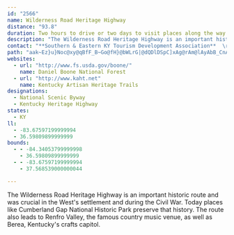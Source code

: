 ```yaml
---
id: "2566"
name: Wilderness Road Heritage Highway
distance: "93.8"
duration: Two hours to drive or two days to visit places along the way
description: "The Wilderness Road Heritage Highway is an important historic route and was crucial in the West's settlement and during the Civil War. Today places like Cumberland Gap National Historic Park preserve that history. The route also leads to Renfro Valley, the famous country music venue, as well as Berea, Kentucky's crafts capitol."
contact: "**Southern & Eastern KY Tourism Development Association**  \r\n 606-677-6095  \r\n\r\n"
path: "aak~Ez}u}Noc@xy@qBfF_B~Go@fH}@bWLrG|@dQDlDSpC]xAg@rAm@lAyAbB_CnAsA\\c@TmIb@iCZgSdGeDl@cBJmDD{HKeIPeTnCiDRWOeAC[MuHgA_PyCcD_@_CEcCJuLlAgVfAePfAmCB_BWcCaAcXoSwBaAiDq@wAEcCJaR~BeJr@u_@?yAEcCY}Bq@kAm@g@Y_BeBwAmBsH}NcBqBoB{AiSaMiBeBoA{Bi@_BsDcSwAeDyAgBcAw@sB{@kb@aKg@Eg@Kk@Gi@Ek@Ai@@S@[Bm@Je@HcF~@oATqAl@cBj@kATkCFwCKcBQoA_@uDuAcIeBs@Kk@Es@Ak@@o@D]Dg@H}C`Aq@La@FqCPaAJ_AHq@Dm@@qA@qG?o@Eo@IoE[O?{@Cm@@k@Bm@Hk@L[HODg@Pi@Vi@Zg@^a@^a@b@INQXYl@Wn@Sl@Sx@CLKb@{@nEw@bEOr@Mb@Ux@Ur@Un@Yp@OZa@v@w@nA[`@a@h@a@b@c@b@a@\\g@^e@Ze@XIDkCrA}BhAeEzBoBz@qFxCiDjBgCtAi@Ti@Ne@Jk@Hi@Di@?G?c@Ai@Ek@Ic@Ik@Qa@Qe@Wm@]cBcA_CqA_CuAsGuD_Ai@gDqBoBqAaA}@iGeHcA{@iBgAiAg@yCw@aE_@uCDgOpAyFRmEEqNy@cCBcC^aCx@oAr@aKzJqClBkAl@ua@bOcDh@{BEoAWoAa@kJaGoCwA}EeBuKsAcCMyCD{D^]RmCd@w@@mDKgM{AoK_@aL`A_D~@aFj@_@dAsCtBiStXgN~e@wA`DlEzK^pBZzC?vACtBa@rC_@rAmAzCoBjDgC`CmJrGcB~A_DrEcBrDmArDo@`DgEv[_BxKiAvEqMv`@yAdEs@xAcAhB}DvFyDlDiCzA{GxC}d@nQyE~Ae@?aFfBiDlBwBfBeApA}A`CmAjC{@rCy@rEyAzNm@dD_A`Do@dBsAhC_BxBiBrBsB~AoAx@aCdAuA`@kFp@kPp@{Fr@_GfAcCr@gIlDmIfFeFdEet@ju@gS`TyClCsD`CoBbA}Br@iDr@kIlAaGdBiJxEwdAzj@sDrAcCr@iDr@uJvAiBf@mDrAcDjBal@d`@eKzFsFlCoRrGkOzE{FlC}C~BmCtCwCpEgBlDcBlFiL~b@e@tAgD~HiBfDiDxEyCdDcCzBwHzFcB~AyAfBeCjEuAnDkAjFgFdZy@`IIfDBjDJfDRlBt@dFvAxFj@xApAhCvA~BzCzDxSzVvZp_@pLzMfGvHfE~E|DdEvFnFbI~GpQnNhEtEtBlDrArChBdG|@tEd@xFJzD?`DGhBO`Cm@lEo@`DiA|DcFvLuVxh@gOl\\wDxG_BpBoAfAmD~A{DdAwJfB}Ed@wJWgEP}ZtFwk@dIcCf@oGlBkaAv_@eCz@gCj@gFf@oFEy]wCoDRgE`AmF`DiDvC{[bZmChDyAdDi@xAm@`Ce@zC[~E?jCd@tIiBd@}BdDyAxA{O|J_Bp@gARyBLoAM}Bk@yAs@y@k@{HuJgEoEeFqDsAuA{E_GuBgE_AeAoAa@yIE_ASa@[}@gAmEuK}CuGc@s@iAi@yDOcADyDr@}ACiDY}CHsFt@mBl@sCvB}C`AoDPgEGiNw@aDm@uDiAuAo@gGeF_NuHs@Wu@AYF}DxBoBj@mAJiB?wNw@uBPsBp@qAl@iHlFaAf@iB`@uDNqB`@iAd@eGfD_@d@{@~BqEtSi@fBi@fA{@p@o]dPgCpBy@dAkAlB_AjC}@`FmApSe@lDyD`O_A~BsCzEi@`CO|DCtLU`IPbMEtCi@dGa@rCm@zAi@j@oA^}BPkAX_LtFwHdDuGrBoBFaNaAmFCgEi@gDqByB{@_Io@_Bc@{DwC}@eAiCuDoBeDi@k@aAo@iC_AiBG_CZqJxDyMhEk@\\wBlDoA`Ao@TsALqHTyAj@_AvA}@`Du@pB_AbBiObTmC~EmEtMm\\h_Am@rAs@fA{A~AiBjAgjAdr@gDxAmCpB_H`EgBpB_AzB_AdEy@fGqCjPeApEaEhN]dBQtAOpCDlBvBbZCtBKdBi@zBy@vB}EnHe@dAg@lBSvBGrAF|BdDhc@DfBCxC[fEu@fEwDtRyCxJi@fE_@hQiAbMIlCXdGxClf@DfD[lD_AxEsAzEYj@s@~@_Bz@gBXcFBcE^{FrAoVvGwEtA_Bt@o@|@c@hAOv@w@xHk@fCy@fC{FbMsBjDeB~BcDlCkCtA{EdBuJrCeBr@aB~@oCdCkOvRcAjAkAz@w@b@qBh@sJ|AqElAumAjj@sQhGT~AIp@_@tAe@x@mApAiCxAw@rAyAhF_@jB_@xCEtFUpAs@rBoBrEcBf@_@z@OvAJxBbAlEN`BSdC[fAaJzQ}@rA_B`AgGhA_@ZUd@I~@D`BZ~JNjAwM`FuxAll@eHnCiGpBmDlBy_@fO_Cb@iCJaEMsSqB_ABcAX_At@wHjJiOdOeBvAaG`DsAbAsHhHoLlKsCtCkKtSwEnIkA~CcArEiAxDyAfDcBtCig@lj@oM|Fw@TuB\\c|@zA}APyBl@_B|@wAnAcB|B_ArBi@`BeBlIiAzCy@`BsApBeL|LmE|FiBfDsCtGiD`HeDrFyFzH_DjDgEtDmc@h_@uA`AsDjDqWxT_U`RmFlFmEfGyD`H{BlF_EzEc@x@e@rA_@~Cc@tRyAnPcAlFu@`DsAfEaCxFiDxF}DxEcDvCoDdC{l@v`@iB`BsD~DiBlA}MjFyDlAyDt@uFr@eB^oBv@}EzBwCbAmFr@{F?yBZuAv@qAlAkAlCw@~Dk@rBoAxBaAz@iAj@aB\\}A?sEc@aBJ{Af@_Ar@i@p@cArBY|AK|A@bBXxB\\fArFzL~@jDZtD@fBS~Cm@rCob@txA_FdPcAbC_AxA}@fAoDtCgBjBoAxC[xBMtCj@~IBdBUzCo@dCeArBqAtAsGxDqBdB_AdA}GpJu@|Am@jBk@lDc@nGy@`DsBrDwFdI_BnBo@l@_CjAgB\\qNRwEXwCd@sCx@kGlCyBtAeEvDwC`E_CfEaEtFmDxCiAp@mDfAyAV_CPqCEoBUuHiB{Ce@gE?iDV}Cb@gGpBwEpCuDhB{H~C}A^{ARkCF{B]qBu@yCyBiBgCuL}QsCeFiB{EqDwKcBwDiBaCy@s@_By@_B_@mBQyCR}DlAyL|EuPvIiEdB}Bj@wAJiECoC_@eIaCmEw@{COqC?}Fl@}@?_AKsBm@uBwAqAuBk@aB]oBKsBDwJ?yBEeAO_AW{@q@mAi@i@_Ae@mAOiA@iAXo@\\cFlD}@lAoCfHcN~Ta@bAs@lCe@rCS~Co@|M?vBThFl@rDdA`DbBjD~AlBrCdCv@dAd@hATrABdCSdByAfFeAdBcB`BgBl@yD\\sFLgDl@yCpAwCfCiAdB}ArDyGfXiBhFmBfDuB`Ci@b@[Tc@ZWNYPcAd@aA\\_AXgAVmARwO~AoRxAkERaK?wDMiEm@qIwBcBKmBH_B^cA`@uBpAsB`Bw@v@yBzCuBxEy@~CcGf[c@dFCfCH`Dh@lFt@fDfFzPXvCMzCq@lC}@zAaNlR}C`FyClGgGlN}DpGiBjDs@rB_@|Aw@|EU~FHnD|@jO@tEaCtt@]fF_@lCiN`r@yBdPuNlp@iAfCsBfCsA~@}FdCoBxAyAxBg@dA[lA_@fDDjDb@fDxBbJPvBBxBIlAa@nCaDxIo@`DYlDErL_@xCi@tCi@hB}IjQqC`HeArD{EbS_Bs@sC_AqFjAy@EwPgImAaA}CmDsB_BeBo@_LiCcEWmDNeIzAiE`@uAb@cBlAiAqBy@aAqXcOuByAeIkIiCoByCeAmEe@{Xm@cHLwV`HwG|AeGfAekBvTkGr@kCJiA?kC[eCu@_Aa@yB{A}DyDkCyBuB_AcCm@_DWqBDgNlBmCPkDDkCKsE_@e]gDwG}@gDoAmBmAcBwAeByBiAmBo@{A}AeGiNom@q@yBwAyCeB_Cy@w@}CoBgBq@iB_@uDUqBHoBZiAZiCjAgh@~`@cEfCgC~@mZlHmC~@eCnA}CxBwQ`PaBjA}Ar@cCt@sEd@yNKiDH{^hHaCL_BIiDk@qyB_h@wCg@uHy@gFy@wtBc`@{Ae@wBcAgXgSyDyCa@Sg@SqAa@e@OiDaAgCq@YKYIeCw@iA[k@MeEU_DDgR`AkLa@gLwAgEYiDAsMRsHm@yDMwEF{Kf@cCKyAYsBo@se@yQsFgBsAMmBAeObBwCMkB_@mBs@uQcJ{JwFaGmCeA[gAOeDAwAVaBTiDd@_BLiBH_@BQ@E?[@eAeAEmAd@gk@I_AoBsF"
websites:
  - url: "http://www.fs.usda.gov/boone/"
    name: Daniel Boone National Forest
  - url: "http://www.kaht.net"
    name: Kentucky Artisan Heritage Trails
designations:
  - National Scenic Byway
  - Kentucky Heritage Highway
states:
  - KY
ll:
  - -83.67597199999994
  - 36.59809899999999
bounds:
  - - -84.34053799999998
    - 36.59809899999999
  - - -83.67597199999994
    - 37.568539000000044

---
```


The Wilderness Road Heritage Highway is an important historic route and was crucial in the West's settlement and during the Civil War. Today places like Cumberland Gap National Historic Park preserve that history. The route also leads to Renfro Valley, the famous country music venue, as well as Berea, Kentucky's crafts capitol.

